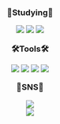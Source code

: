 

<!--
**jangjian/Jangjian** is a ✨ _special_ ✨ repository because its `README.md` (this file) appears on your GitHub profile.

Here are some ideas to get you started:

- 🔭 I’m currently working on ...
- 🌱 I’m currently learning ... 
- 👯 I’m looking to collaborate on ...
- 🤔 I’m looking for help with ...
- 💬 Ask me about ...
- 📫 How to reach me: ...
- 😄 Pronouns: ...
- ⚡ Fun fact: ...
-->

<h3 align="center"><b>📝Studying📝</b>
  <br>
<p align="center">
  
  
  <img src="https://img.shields.io/badge/C-A8B9CC?style=flat&logo=C&logoColor=white"/> <img src="https://img.shields.io/badge/Java-007396?        style=flat&logo=OpenJDK&logoColor=white"/> <img src="https://img.shields.io/badge/HTML-E34F26?style=flat&logo=HTML5&logoColor=white"/>

🛠️Tools🛠️

<img src="https://img.shields.io/badge/Visual Studio-5C2D91?style=flat&logo=Visual Studio&logoColor=white"/> <img src="https://img.shields.io/badge/Visual Studio Code-007ACC?style=flat&logo=Visual Studio Code&logoColor=white"/> <img src="https://img.shields.io/badge/Eclipse-2C2255?style=flat&logo=Eclipse IDE&logoColor=white"/> <img src="https://img.shields.io/badge/Github-181717?style=flat&logo=Github&logoColor=white"/> 

🌈SNS🌈
  
  
<a href="https://www.instagram.com/wkdwldks_/" target="_blank"><img src="https://img.shields.io/badge/Instagram-E4405F?style=flat&logo=Instagram&logoColor=white"/>  
<a href="https://hits.seeyoufarm.com"><img src="https://hits.seeyoufarm.com/api/count/incr/badge.svg?url=https%3A%2F%2Fgithub.com%2Fjangjian%2Fhit-counter&count_bg=%23C83D3D&title_bg=%23555555&icon=&icon_color=%23E7E7E7&title=hits&edge_flat=false"/></a>
  </br>
